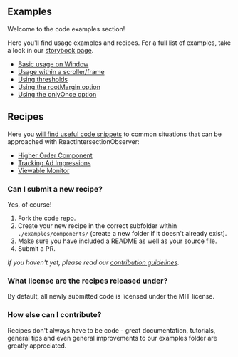 ## Examples

Welcome to the code examples section!

Here you'll find usage examples and recipes. For a full list of examples, take a look in our [storybook page](https://researchgate.github.io/react-intersection-observer/?selectedKind=Examples).

* [Basic usage on Window](https://researchgate.github.io/react-intersection-observer/?selectedKind=Examples&selectedStory=Window)
* [Usage within a scroller/frame](https://researchgate.github.io/react-intersection-observer/?selectedKind=Examples&selectedStory=Frame)
* [Using thresholds](https://researchgate.github.io/react-intersection-observer/?selectedKind=Examples&selectedStory=Thresholds)
* [Using the rootMargin option](https://researchgate.github.io/react-intersection-observer/?selectedKind=Examples&selectedStory=Margin)
* [Using the onlyOnce option](https://researchgate.github.io/react-intersection-observer/?selectedKind=Examples&selectedStory=Once)

## Recipes

Here you [will find useful code snippets](https://researchgate.github.io/react-intersection-observer/?selectedKind=Recipes) to common situations that can be approached with ReactIntersectionObserver:

* [Higher Order Component](https://researchgate.github.io/react-intersection-observer/?selectedKind=Recipes&selectedStory=Higher%20Order%20Component)
* [Tracking Ad Impressions](https://researchgate.github.io/react-intersection-observer/?selectedKind=Recipes&selectedStory=Ad%20Impressions)
* [Viewable Monitor](components/ViewableMonitor/README.md)

### Can I submit a new recipe?

Yes, of course!

1. Fork the code repo.
2. Create your new recipe in the correct subfolder within `./examples/components/` (create a new folder if it doesn't already exist).
3. Make sure you have included a README as well as your source file.
4. Submit a PR.

_If you haven't yet, please read our [contribution guidelines](https://github.com/researchgate/react-intersection-observer/blob/master/.github/CONTRIBUTING.md)._

### What license are the recipes released under?

By default, all newly submitted code is licensed under the MIT license.

### How else can I contribute?

Recipes don't always have to be code - great documentation, tutorials, general tips and even general improvements to our examples folder are greatly appreciated.